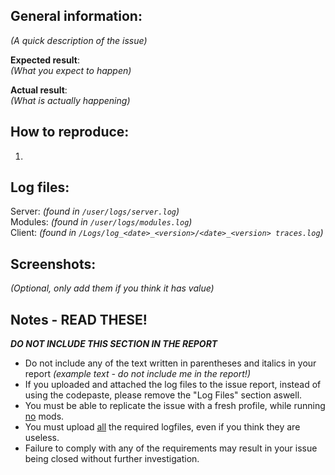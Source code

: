 ## **General information**:

*(A quick description of the issue)*  
  
**Expected result**:</br>
*(What you expect to happen)*  
  
**Actual result**:</br>
*(What is actually happening)*  
  
## **How to reproduce**:
1. 
  
## **Log files**:

Server: *(found in `/user/logs/server.log`)*  
Modules: *(found in `/user/logs/modules.log`)*  
Client: *(found in `/Logs/log_<date>_<version>/<date>_<version> traces.log`)*

## Screenshots:
*(Optional, only add them if you think it has value)*

## Notes - READ THESE!
***DO NOT INCLUDE THIS SECTION IN THE REPORT***  
- Do not include any of the text written in parentheses and italics in your report *(example text - do not include me in the report!)*
- If you uploaded and attached the log files to the issue report, instead of using the codepaste, please remove the "Log Files" section aswell.
- You must be able to replicate the issue with a fresh profile, while running <ins>no</ins> mods.  
- You must upload <ins>all</ins> the required logfiles, even if you think they are useless.
- Failure to comply with any of the requirements may result in your issue being closed without further investigation.